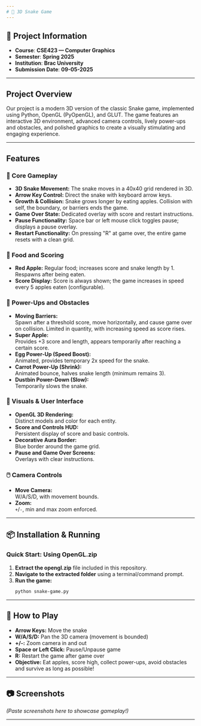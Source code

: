 ```yaml
---
# 🐍 3D Snake Game
---
```


## 📄 Project Information

- **Course**: **CSE423 — Computer Graphics**
- **Semester**: **Spring 2025**
- **Institution**: **Brac University**
- **Submission Date**: **09-05-2025**

---

## Project Overview

Our project is a modern 3D version of the classic Snake game, implemented using Python, OpenGL (PyOpenGL), and GLUT. The game features an interactive 3D environment, advanced camera controls, lively power-ups and obstacles, and polished graphics to create a visually stimulating and engaging experience.

---

## Features

### 👾 Core Gameplay

- **3D Snake Movement:** The snake moves in a 40x40 grid rendered in 3D.
- **Arrow Key Control:** Direct the snake with keyboard arrow keys.
- **Growth & Collision:** Snake grows longer by eating apples. Collision with self, the boundary, or barriers ends the game.
- **Game Over State:** Dedicated overlay with score and restart instructions.
- **Pause Functionality:** Space bar or left mouse click toggles pause; displays a pause overlay.
- **Restart Functionality:** On pressing "R" at game over, the entire game resets with a clean grid.

### 🍏 Food and Scoring

- **Red Apple:** Regular food; increases score and snake length by 1. Respawns after being eaten.
- **Score Display:** Score is always shown; the game increases in speed every 5 apples eaten (configurable).

### 🔮 Power-Ups and Obstacles

- **Moving Barriers:**  
  Spawn after a threshold score, move horizontally, and cause game over on collision. Limited in quantity, with increasing speed as score rises.
- **Super Apple:**  
  Provides +3 score and length, appears temporarily after reaching a certain score.
- **Egg Power-Up (Speed Boost):**  
  Animated, provides temporary 2x speed for the snake.
- **Carrot Power-Up (Shrink):**  
  Animated bounce, halves snake length (minimum remains 3).
- **Dustbin Power-Down (Slow):**  
  Temporarily slows the snake.

### 🎨 Visuals & User Interface

- **OpenGL 3D Rendering:**  
  Distinct models and color for each entity.
- **Score and Controls HUD:**  
  Persistent display of score and basic controls.
- **Decorative Aura Border:**  
  Blue border around the game grid.
- **Pause and Game Over Screens:**  
  Overlays with clear instructions.

### 🖱️ Camera Controls

- **Move Camera:**  
  W/A/S/D, with movement bounds.
- **Zoom:**  
  `+`/`-`, min and max zoom enforced.

---

## 📦 Installation & Running

### **Quick Start: Using OpenGL.zip**

1. **Extract the opengl.zip** file included in this repository.
2. **Navigate to the extracted folder** using a terminal/command prompt.
3. **Run the game:**
   ```sh
   python snake-game.py
   ```

---

## 🧩 How to Play

- **Arrow Keys:** Move the snake
- **W/A/S/D:** Pan the 3D camera (movement is bounded)
- **+/-:** Zoom camera in and out
- **Space or Left Click:** Pause/Unpause game
- **R:** Restart the game after game over
- **Objective:** Eat apples, score high, collect power-ups, avoid obstacles and survive as long as possible!

---

## 📷 Screenshots

_(Paste screenshots here to showcase gameplay!)_

---
